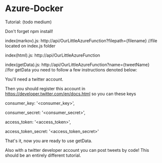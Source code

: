 # Azure-Docker

Tutorial: (todo medium)

Don't forget npm install!

index(markov).js: http:/<yourMachineIp>/api/OurLittleAzureFunction?filepath={filename} //file located on index.js folder
  
index(html).js: http:/<yourMachineIp>/api/OurLittleAzureFunction
  
  
index(getData).js: http:/<yourMachineIp>/api/OurLittleAzureFunction?name={tweetName} //for getData you need to follow a few instructions denoted below:
  
You'll need a twitter account.

Then you should register this account in https://developer.twitter.com/en/docs.html so you can these keys 

  consumer_key: '<consumer_key>',  
  
  consumer_secret: '<consumer_secret>',  
  
  access_token: '<access_token>',  
  
  access_token_secret: '<access_token_secret>'  
  
  
That's it, now you are ready to use getData.

Also with a twitter developer account you can post tweets by code! This should be an entirely different tutorial.
